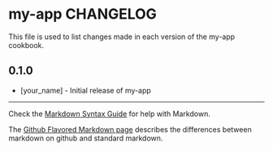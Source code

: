 my-app CHANGELOG
================

This file is used to list changes made in each version of the my-app cookbook.

0.1.0
-----
- [your_name] - Initial release of my-app

- - -
Check the [Markdown Syntax Guide](http://daringfireball.net/projects/markdown/syntax) for help with Markdown.

The [Github Flavored Markdown page](http://github.github.com/github-flavored-markdown/) describes the differences between markdown on github and standard markdown.
